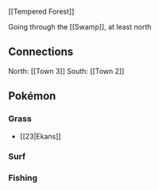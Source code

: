 [[Tempered Forest]]

Going through the [[Swamp]], at least north

Connections
---
North: [[Town 3]]
South: [[Town 2]]

Pokémon
---
### Grass
- [[23|Ekans]]

### Surf

### Fishing

